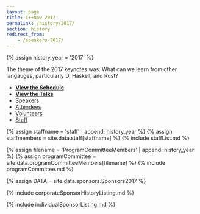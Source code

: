 ```yaml
---
layout: page
title: C++Now 2017
permalink: /history/2017/
section: history
redirect_from:
    - /speakers-2017/
---
```


{% assign history_year = '2017' %}

The theme of the 2017 keynotes was: What can we learn from other langauges, particularly D, Haskell, and Rust?


* **[View the Schedule](/history/2017/schedule/)**
* **[View the Talks](/history/2017/talks/)**
* [Speakers](https://cppnow2017.sched.com/directory/speakers)
* [Attendees](https://cppnow2017.sched.com/directory/attendees)
* [Volunteers](https://cppnow2017.sched.com/directory/volunteers)
* [Staff](https://cppnow2017.sched.com/directory/artists)

{% assign staffname = 'staff' | append: history_year %}
{% assign staffmembers = site.data.staff[staffname] %}
{% include staffList.md %}

{% assign filename = 'ProgramCommitteeMembers' | append: history_year %}
{% assign programCommittee = site.data.programCommitteeMembers[filename] %}
{% include programCommittee.md %}



{% assign DATA = site.data.sponsors.Sponsors2017 %}

{% include corporateSponsorHistoryListing.md %}

{% include individualSponsorListing.md %}
